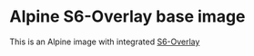 # Alpine S6-Overlay base image

This is an Alpine image with integrated [S6-Overlay](https://github.com/just-containers/s6-overlay)

